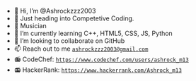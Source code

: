 - 👋 Hi, I’m @Ashrockzzz2003
- 👀 Just heading into Competetive Coding.
- 🎼 Musician
- 🌱 I’m currently learning C++, HTML5, CSS, JS, Python
- 💞️ I’m looking to collaborate on GitHub
- 📫 Reach out to me <a href="mailto:ashrockzzz2003@gmail.com">`ashrockzzz2003@gmail.com`</a>
- 📻 CodeChef: <a href="https://www.codechef.com/users/ashrock_m13">`https://www.codechef.com/users/ashrock_m13`</a>
- 📻 HackerRank: <a href="https://www.hackerrank.com/Ashrock_m13">`https://www.hackerrank.com/Ashrock_m13`</a>

<!---
Ashrockzzz2003/Ashrockzzz2003 is a ✨ special ✨ repository because its `README.md` (this file) appears on your GitHub profile.
You can click the Preview link to take a look at your changes.
--->
